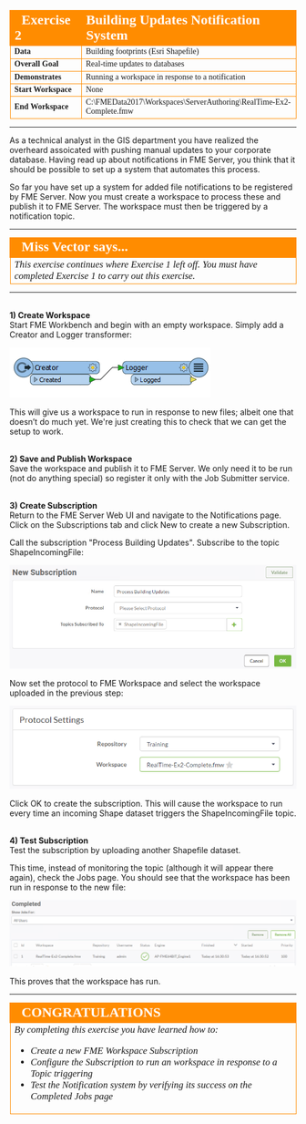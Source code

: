 <!--Instructor Notes-->

<!--Exercise Section-->


<table style="border-spacing: 0px;border-collapse: collapse;font-family:serif">
<tr>
<td width=25% style="vertical-align:middle;background-color:darkorange;border: 2px solid darkorange">
<i class="fa fa-cogs fa-lg fa-pull-left fa-fw" style="color:white;padding-right: 12px;vertical-align:text-top"></i>
<span style="color:white;font-size:x-large;font-weight: bold">Exercise 2</span>
</td>
<td style="border: 2px solid darkorange;background-color:darkorange;color:white">
<span style="color:white;font-size:x-large;font-weight: bold">Building Updates Notification System</span>
</td>
</tr>

<tr>
<td style="border: 1px solid darkorange; font-weight: bold">Data</td>
<td style="border: 1px solid darkorange">Building footprints (Esri Shapefile)</td>
</tr>

<tr>
<td style="border: 1px solid darkorange; font-weight: bold">Overall Goal</td>
<td style="border: 1px solid darkorange">Real-time updates to databases</td>
</tr>

<tr>
<td style="border: 1px solid darkorange; font-weight: bold">Demonstrates</td>
<td style="border: 1px solid darkorange">Running a workspace in response to a notification</td>
</tr>

<tr>
<td style="border: 1px solid darkorange; font-weight: bold">Start Workspace</td>
<td style="border: 1px solid darkorange">None</td>
</tr>

<tr>
<td style="border: 1px solid darkorange; font-weight: bold">End Workspace</td>
<td style="border: 1px solid darkorange">C:\FMEData2017\Workspaces\ServerAuthoring\RealTime-Ex2-Complete.fmw</td>
</tr>

</table>

---

As a technical analyst in the GIS department you have realized the overheard assoicated with pushing manual updates to your corporate database. Having read up about notifications in FME Server, you think that it should be possible to set up a system that automates this process.

So far you have set up a system for added file notifications to be registered by FME Server. Now you must create a workspace to process these and publish it to FME Server. The workspace must then be triggered by a notification topic.



---

<!--Person X Says Section-->

<table style="border-spacing: 0px">
<tr>
<td style="vertical-align:middle;background-color:darkorange;border: 2px solid darkorange">
<i class="fa fa-quote-left fa-lg fa-pull-left fa-fw" style="color:white;padding-right: 12px;vertical-align:text-top"></i>
<span style="color:white;font-size:x-large;font-weight: bold;font-family:serif">Miss Vector says...</span>
</td>
</tr>

<tr>
<td style="border: 1px solid darkorange">
<span style="font-family:serif; font-style:italic; font-size:larger">
This exercise continues where Exercise 1 left off. You must have completed Exercise 1 to carry out this exercise.
</td>
</tr>
</table>

---

<br>**1) Create Workspace**
<br>Start FME Workbench and begin with an empty workspace. Simply add a Creator and Logger transformer:

![](./Images/Img4.406.Ex2.InitialWorkspace.png)

This will give us a workspace to run in response to new files; albeit one that doesn’t do much yet. We're just creating this to check that we can get the setup to work.


<br>**2) Save and Publish Workspace**
<br>Save the workspace and publish it to FME Server. We only need it to be run (not do anything special) so register it only with the Job Submitter service.


<br>**3) Create Subscription**
<br>Return to the FME Server Web UI and navigate to the Notifications page. Click on the Subscriptions tab and click New to create a new Subscription.

Call the subscription "Process Building Updates". Subscribe to the topic ShapeIncomingFile:

![](./Images/Img4.407.Ex2.CreateSubscription1.png)

Now set the protocol to FME Workspace and select the workspace uploaded in the previous step:

![](./Images/Img4.408.Ex2.CreateSubscription2.png)

Click OK to create the subscription. This will cause the workspace to run every time an incoming Shape dataset triggers the ShapeIncomingFile topic.


<br>**4) Test Subscription**
<br>Test the subscription by uploading another Shapefile dataset.

This time, instead of monitoring the topic (although it will appear there again), check the Jobs page. You should see that the workspace has been run in response to the new file:

![](./Images/Img4.409.Ex2.JobLogShowingTriggeredWorkspace.png)

This proves that the workspace has run.


---

<!--Exercise Congratulations Section--> 

<table style="border-spacing: 0px">
<tr>
<td style="vertical-align:middle;background-color:darkorange;border: 2px solid darkorange">
<i class="fa fa-thumbs-o-up fa-lg fa-pull-left fa-fw" style="color:white;padding-right: 12px;vertical-align:text-top"></i>
<span style="color:white;font-size:x-large;font-weight: bold;font-family:serif">CONGRATULATIONS</span>
</td>
</tr>

<tr>
<td style="border: 1px solid darkorange">
<span style="font-family:serif; font-style:italic; font-size:larger">
By completing this exercise you have learned how to:
<br>
<ul><li>Create a new FME Workspace Subscription</li>
<li>Configure the Subscription to run an workspace in response to a Topic triggering</li>
<li>Test the Notification system by verifying its success on the Completed Jobs page</li></ul>
</span>
</td>
</tr>
</table>   
